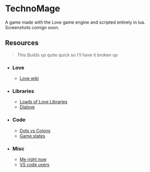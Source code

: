 # TechnoMage

A game made with the Love game engine and scripted entirely in lua. Screenshots comign soon.

## Resources
> This Builds up quite quick so I'll have it broken up 

* ### Love
    * [Love wiki](https://love2d.org/wiki/Main_Page)
* ### Libraries
    * [Loads of Love Libraries](https://github.com/love2d-community/awesome-love2d#helper-libraries)
    * [Dialove](http://www.google.fr/)
* ### Code
    * [Dots vs Colons](https://www.tutorialspoint.com/difference-between-and-in-lua-programming)
    * [Game states](http://gamedevgeek.com/tutorials/managing-game-states-in-c/)
* ### Misc
    * [Me right now](https://github.com/tchapi/markdown-cheatsheet/blob/master/README.md)
    * [VS code users](https://stackoverflow.com/questions/52786022/shortcut-for-running-terminal-command-in-vs-code)
